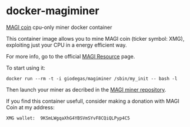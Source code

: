 # docker-magiminer
[MAGI coin](http://www.m-core.org) cpu-only miner docker container

This container image allows you to mine MAGI coin (ticker symbol: XMG), exploiting just your CPU in a energy efficient way.

For more info, go to the official [MAGI Resource](http://www.m-core.org/resources) page.

To start using it:

    docker run --rm -t -i giodegas/magiminer /sbin/my_init -- bash -l
    
Then launch your miner as decribed in the [MAGI miner repository](http://github.com/magi-project/m-cpuminer-v2).

If you find this container usefull, consider making a donation with MAGI Coin at my address:

    XMG wallet:  9KSmLWgqaXhG4YBSVmSYvF8CQiQLPyp4C5
    

